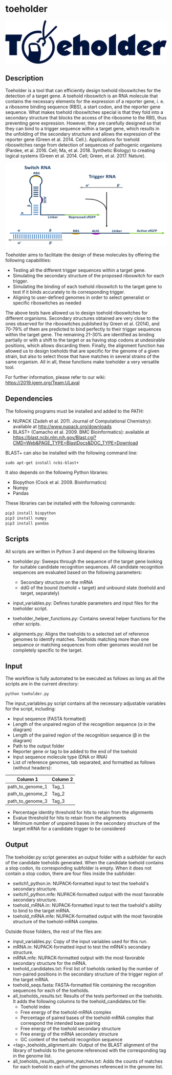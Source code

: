 # toeholder

![](Figures/toeholder.png)

## Description

Toeholder is a tool that can efficiently design toehold riboswitches for the detection of a target gene. A toehold riboswitch is an RNA molecule that contains the necessary elements for the expression of a reporter gene, i. e. a ribosome binding sequence (RBS), a start codon, and the reporter gene sequence. What makes toehold riboswitches special is that they fold into a secondary structure that blocks the access of the ribosome to the RBS, thus preventing gene expression. However, they are carefully designed so that they can bind to a trigger sequence within a target gene, which results in the unfolding of the secondary structure and allows the expression of the reporter gene (Green et al. 2014. Cell.). Applications for toehold riboswitches range from detection of sequences of pathogenic organisms (Pardee, et al. 2016. Cell; Ma, et al. 2018. Synthetic Biology) to creating logical systems (Green et al. 2014. Cell; Green, et al. 2017. Nature).

![](Figures/toehold_diagram.png)

Toeholder aims to facilitate the design of these molecules by offering the following capabilities:
- Testing all the different trigger sequences within a target gene.
- Simulating the secondary structure of the proposed riboswitch for each trigger.
- Simulating the binding of each toehold riboswitch to the target gene to test if it binds accurately to its corresponding trigger.
- Aligning to user-defined genomes in order to select generalist or specific riboswitches as needed

The above tests have allowed us to design toehold riboswitches for different organisms. Secondary structures obtained are very close to the ones observed for the riboswitches published by Green et al. (2014), and 70-79% of them are predicted to bind perfectly to their trigger sequences within the target gene. The remaining 21-30% are identified as binding partially or with a shift to the target or as having stop codons at undesirable positions, which allows discarding them. Finally, the alignment function has allowed us to design toeholds that are specific for the genome of a given strain, but also to select those that have matches in several strains of the same organism. All in all, these functions make toeholder a very versatile tool.

For further information, please refer to our wiki:
https://2019.igem.org/Team:ULaval

## Dependencies

The following programs must be installed and added to the PATH:
- NUPACK (Zadeh et al. 2011. Journal of Computational Chemistry): available at http://www.nupack.org/downloads
- BLAST+ (Camacho et al. 2009. BMC Bioinformatics): available at https://blast.ncbi.nlm.nih.gov/Blast.cgi?CMD=Web&PAGE_TYPE=BlastDocs&DOC_TYPE=Download

BLAST+ can also be installed with the following command line:

```
sudo apt-get install ncbi-blast+
```

It also depends on the following Python libraries:
- Biopython (Cock et al. 2009. Bioinformatics)
- Numpy
- Pandas

These libraries can be installed with the following commands:

```
pip3 install biopython
pip3 install numpy
pip3 install pandas
```

## Scripts

All scripts are written in Python 3 and depend on the following libraries

- toeholder.py: Sweeps through the sequence of the target gene looking for suitable candidate recognition sequences. All candidate recognition sequences are evaluated based on the following parameters:
	- Secondary structure on the mRNA
	- ddG of the bound (toehold + target) and unbound state (toehold and target, separately)

- input_variables.py: Defines tunable parameters and input files for the toeholder script.

- toeholder_helper_functions.py: Contains several helper functions for the other scripts.

- alignments.py: Aligns the toeholds to a selected set of reference genomes to identify matches. Toeholds matching more than one sequence or matching sequences from other genomes would not be completely specific to the target.

## Input

The workflow is fully automated to be executed as follows as long as all the scripts are in the current directory:

```
python toeholder.py
```

The input_variables.py script contains all the necessary adjustable variables for the script, including:
- Input sequence (FASTA formatted)
- Length of the unpaired region of the recognition sequence (α in the diagram)
- Length of the paired region of the recognition sequence (β in the diagram)
- Path to the output folder
- Reporter gene or tag to be added to the end of the toehold
- Input sequence molecule type (DNA or RNA)
- List of reference genomes, tab separated, and formatted as follows (without headers):

|Column 1 | Column 2 |
|-------|-----|
| path_to_genome_1 | Tag_1 |
| path_to_genome_2 | Tag_2 |
| path_to_genome_3 | Tag_3 |

- Percentage identity threshold for hits to retain from the alignments
- Evalue threshold for hits to retain from the alignments
- Minimum number of unpaired bases in the secondary structure of the target mRNA for a candidate trigger to be considered


## Output

The toeholder.py script generates an output folder with a subfolder for each of the candidate toeholds generated. When the candidate toehold contains a stop codon, its corresponding subfolder is empty. When it does not contain a stop codon, there are four files inside the subfolder:
- switch1_python.in: NUPACK-formatted input to test the toehold's secondary structure.
- switch1_python.mfe: NUPACK-formatted output with the most favorable secondary structure.
- toehold_mRNA.in: NUPACK-formatted input to test the toehold's ability to bind to the target mRNA.
- toehold_mRNA.mfe: NUPACK-formatted output with the most favorable structure of the toehold-mRNA complex.

Outside those folders, the rest of the files are:
- input_variables.py: Copy of the input variables used for this run.
- mRNA.in: NUPACK-formatted input to test the mRNA's secondary structure.
- mRNA.mfe: NUPACK-formatted output with the most favorable secondary structure for the mRNA.
- toehold_candidates.txt: First list of toeholds ranked by the number of non-paired positions in the secondary structure of the trigger region of the target mRNA.
- toehold_seqs.fasta: FASTA-formatted file containing the recognition sequences for each of the toeholds.
- all_toeholds_results.txt: Results of the tests performed on the toeholds. It adds the following columns to the toehold_candidates.txt file:
	- Toehold index
	- Free energy of the toehold-mRNA complex
	- Percentage of paired bases of the toehold-mRNA complex that correspond the intended base pairing
	- Free energy of the toehold secondary structure
	- Free energy of the mRNA secondary structure
	- GC content of the toehold recognition sequence
- \<tag\>_toeholds_alignment.aln: Output of the BLAST alignment of the library of toeholds to the genome referenced with the corresponding tag in the genome list.
- all_toeholds_results_genome_matches.txt: Adds the counts of matches for each toehold in each of the genomes referenced in the genome list.



